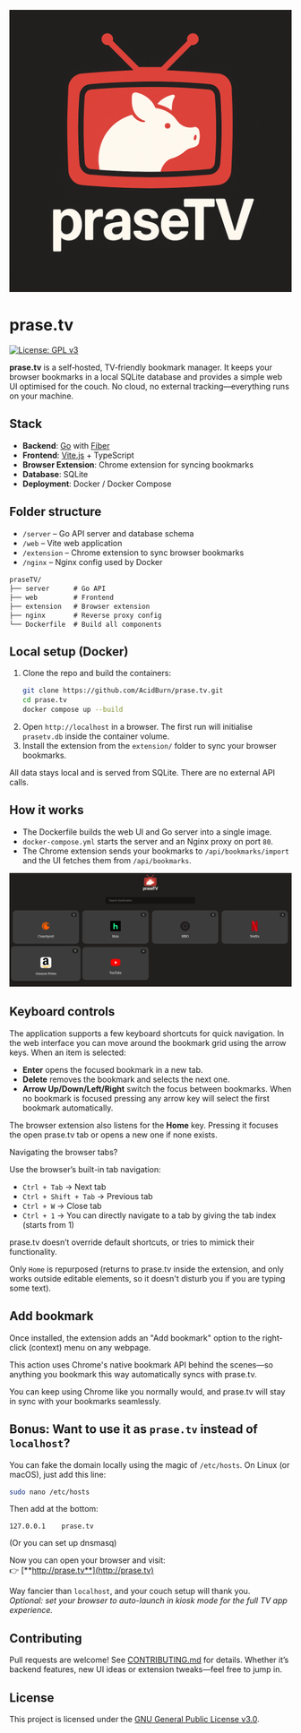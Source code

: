 
![Screenshot](/web/public/icon.png)
# prase.tv

[![License: GPL v3](https://img.shields.io/badge/License-GPLv3-blue.svg)](https://www.gnu.org/licenses/gpl-3.0)

**prase.tv** is a self‑hosted, TV‑friendly bookmark manager. It keeps your browser bookmarks in a local SQLite database and provides a simple web UI optimised for the couch. No cloud, no external tracking—everything runs on your machine.

## Stack
- **Backend**: [Go](https://golang.org/) with [Fiber](https://gofiber.io)
- **Frontend**: [Vite.js](https://vitejs.dev/) + TypeScript
- **Browser Extension**: Chrome extension for syncing bookmarks
- **Database**: SQLite
- **Deployment**: Docker / Docker Compose

## Folder structure
- `/server` – Go API server and database schema
- `/web` – Vite web application
- `/extension` – Chrome extension to sync browser bookmarks
- `/nginx` – Nginx config used by Docker

```
praseTV/
├── server      # Go API
├── web         # Frontend
├── extension   # Browser extension
├── nginx       # Reverse proxy config
└── Dockerfile  # Build all components
```

## Local setup (Docker)
1. Clone the repo and build the containers:
   ```bash
   git clone https://github.com/AcidBurn/prase.tv.git
   cd prase.tv
   docker compose up --build
   ```
2. Open `http://localhost` in a browser. The first run will initialise `prasetv.db` inside the container volume.
3. Install the extension from the `extension/` folder to sync your browser bookmarks.

All data stays local and is served from SQLite. There are no external API calls.

## How it works
- The Dockerfile builds the web UI and Go server into a single image.
- `docker-compose.yml` starts the server and an Nginx proxy on port `80`.
- The Chrome extension sends your bookmarks to `/api/bookmarks/import` and the UI fetches them from `/api/bookmarks`.

![Screenshot](screenshot.png)


## Keyboard controls

The application supports a few keyboard shortcuts for quick navigation. In the
web interface you can move around the bookmark grid using the arrow keys. When
an item is selected:

- **Enter** opens the focused bookmark in a new tab.
- **Delete** removes the bookmark and selects the next one.
- **Arrow Up/Down/Left/Right** switch the focus between bookmarks.
  When no bookmark is focused pressing any arrow key will select the first
  bookmark automatically.

The browser extension also listens for the **Home** key. Pressing it focuses the
open prase.tv tab or opens a new one if none exists.

Navigating the browser tabs? 

Use the browser’s built-in tab navigation:

- `Ctrl + Tab` → Next tab
- `Ctrl + Shift + Tab` → Previous tab
- `Ctrl + W` → Close tab
- `Ctrl + 1` -> You can directly navigate to a tab by giving the tab index (starts from 1)

prase.tv doesn’t override default shortcuts, or tries to mimick their functionality. 

Only `Home` is repurposed (returns to prase.tv inside the extension, and only works outside editable elements, so it doesn't disturb you if you are typing some text).

## Add bookmark 
Once installed, the extension adds an "Add bookmark" option to the right-click (context) menu on any webpage. 

This action uses Chrome's native bookmark API behind the scenes—so anything you bookmark this way automatically syncs with prase.tv.

You can keep using Chrome like you normally would, and prase.tv will stay in sync with your bookmarks seamlessly.

## Bonus: Want to use it as `prase.tv` instead of `localhost`?

You can fake the domain locally using the magic of `/etc/hosts`. On Linux (or macOS), just add this line:

```bash
sudo nano /etc/hosts
```

Then add at the bottom:
```
127.0.0.1    prase.tv
```

(Or you can set up dnsmasq)

Now you can open your browser and visit:\
👉 [**http://prase.tv**](http://prase.tv)

Way fancier than `localhost`, and your couch setup will thank you.\
*Optional: set your browser to auto-launch in kiosk mode for the full TV app experience.*


## Contributing
Pull requests are welcome! See [CONTRIBUTING.md](CONTRIBUTING.md) for details. Whether it’s backend features, new UI ideas or extension tweaks—feel free to jump in.

## License
This project is licensed under the [GNU General Public License v3.0](LICENSE).